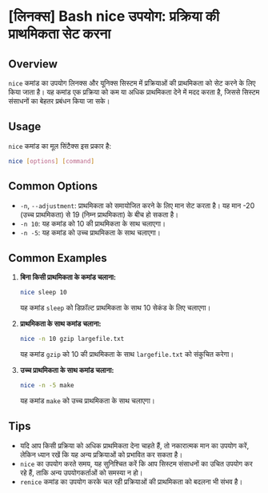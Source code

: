 # [लिनक्स] Bash nice उपयोग: प्रक्रिया की प्राथमिकता सेट करना

## Overview
`nice` कमांड का उपयोग लिनक्स और यूनिक्स सिस्टम में प्रक्रियाओं की प्राथमिकता को सेट करने के लिए किया जाता है। यह कमांड एक प्रक्रिया को कम या अधिक प्राथमिकता देने में मदद करता है, जिससे सिस्टम संसाधनों का बेहतर प्रबंधन किया जा सके।

## Usage
`nice` कमांड का मूल सिंटैक्स इस प्रकार है:

```bash
nice [options] [command]
```

## Common Options
- `-n`, `--adjustment`: प्राथमिकता को समायोजित करने के लिए मान सेट करता है। यह मान -20 (उच्च प्राथमिकता) से 19 (निम्न प्राथमिकता) के बीच हो सकता है।
- `-n 10`: यह कमांड को 10 की प्राथमिकता के साथ चलाएगा।
- `-n -5`: यह कमांड को उच्च प्राथमिकता के साथ चलाएगा।

## Common Examples
1. **बिना किसी प्राथमिकता के कमांड चलाना:**
   ```bash
   nice sleep 10
   ```
   यह कमांड `sleep` को डिफ़ॉल्ट प्राथमिकता के साथ 10 सेकंड के लिए चलाएगा।

2. **प्राथमिकता के साथ कमांड चलाना:**
   ```bash
   nice -n 10 gzip largefile.txt
   ```
   यह कमांड `gzip` को 10 की प्राथमिकता के साथ `largefile.txt` को संकुचित करेगा।

3. **उच्च प्राथमिकता के साथ कमांड चलाना:**
   ```bash
   nice -n -5 make
   ```
   यह कमांड `make` को उच्च प्राथमिकता के साथ चलाएगा।

## Tips
- यदि आप किसी प्रक्रिया को अधिक प्राथमिकता देना चाहते हैं, तो नकारात्मक मान का उपयोग करें, लेकिन ध्यान रखें कि यह अन्य प्रक्रियाओं को प्रभावित कर सकता है।
- `nice` का उपयोग करते समय, यह सुनिश्चित करें कि आप सिस्टम संसाधनों का उचित उपयोग कर रहे हैं, ताकि अन्य उपयोगकर्ताओं को समस्या न हो।
- `renice` कमांड का उपयोग करके चल रही प्रक्रियाओं की प्राथमिकता को बदलना भी संभव है।
